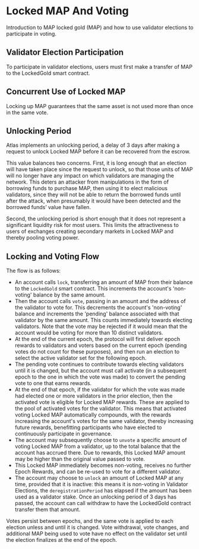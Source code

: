 # Locked MAP And Voting

Introduction to MAP locked gold (MAP) and how to use validator elections to participate in voting.

## Validator Election Participation

To participate in validator elections, users must first make a transfer of MAP to the LockedGold smart contract.

## Concurrent Use of Locked MAP

Locking up MAP guarantees that the same asset is not used more than once in the same vote.

## Unlocking Period

Atlas implements an unlocking period, a delay of 3 days after making a request to unlock Locked MAP before it can be recovered from the escrow.

This value balances two concerns. First, it is long enough that an election will have taken place since the request to unlock, so that those units of MAP will no longer have any impact on which validators are managing the network. This deters an attacker from manipulations in the form of borrowing funds to purchase MAP, then using it to elect malicious validators, since they will not be able to return the borrowed funds until after the attack, when presumably it would have been detected and the borrowed funds’ value have fallen.

Second, the unlocking period is short enough that it does not represent a significant liquidity risk for most users. This limits the attractiveness to users of exchanges creating secondary markets in Locked MAP and thereby pooling voting power.

## Locking and Voting Flow

The flow is as follows:

- An account calls `lock`, transferring an amount of MAP from their balance to the `LockedGold` smart contract. This increments the account's 'non-voting' balance by the same amount.
- Then the account calls `vote`, passing in an amount and the address of the validator to vote for. This decrements the account's 'non-voting' balance and increments the 'pending' balance associated with that validator by the same amount. This counts immediately towards electing validators. Note that the vote may be rejected if it would mean that the account would be voting for more than 10 distinct validators.
- At the end of the current epoch, the protocol will first deliver epoch rewards to validators and voters based on the current epoch (pending votes do not count for these purposes), and then run an election to select the active validator set for the following epoch.
- The pending vote continues to contribute towards electing validators until it is changed, but the account must call activate (in a subsequent epoch to the one in which the vote was made) to convert the pending vote to one that earns rewards.
- At the end of that epoch, if the validator for which the vote was made had elected one or more validators in the prior election, then the activated vote is eligible for Locked MAP rewards. These are applied to the pool of activated votes for the validator. This means that activated voting Locked MAP automatically compounds, with the rewards increasing the account's votes for the same validator, thereby increasing future rewards, benefitting participants who have elected to continuously participate in governance.
- The account may subsequently choose to `unvote` a specific amount of voting Locked MAP from a validator, up to the total balance that the account has accrued there. Due to rewards, this Locked MAP amount may be higher than the original value passed to vote.
- This Locked MAP immediately becomes non-voting, receives no further Epoch Rewards, and can be re-used to vote for a different validator.
- The account may choose to `unlock` an amount of Locked MAP at any time, provided that it is inactive: this means it is non-voting in Validator Elections, the `deregistrationPeriod` has elapsed if the amount has been used as a validator stake. Once an unlocking period of 3 days has passed, the account can call withdraw to have the LockedGold contract transfer them that amount.

Votes persist between epochs, and the same vote is applied to each election unless and until it is changed. Vote withdrawal, vote changes, and additional MAP being used to vote have no effect on the validator set until the election finalizes at the end of the epoch.
